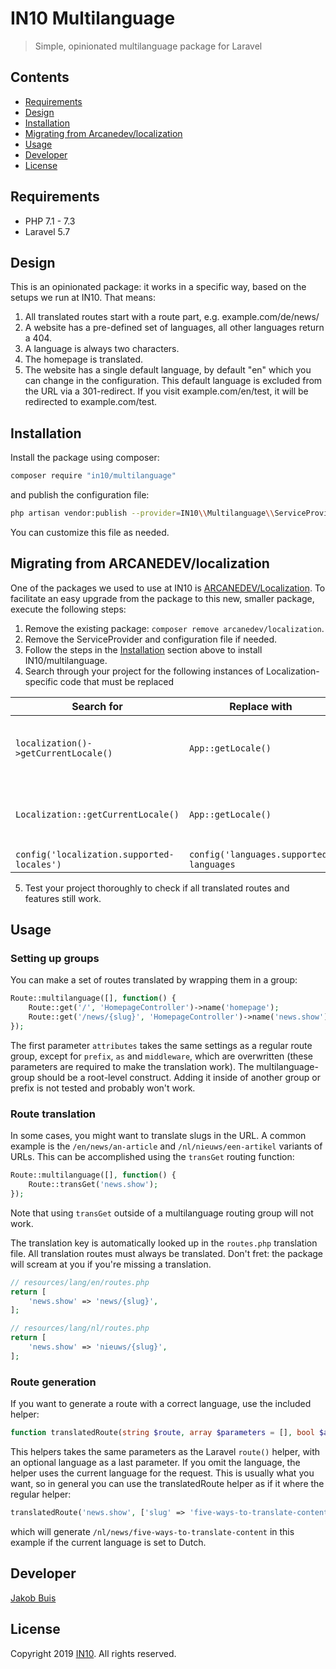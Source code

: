 # IN10 Multilanguage
> Simple, opinionated multilanguage package for Laravel

## Contents
- [Requirements](#requirements)
- [Design](#design)
- [Installation](#installation)
- [Migrating from Arcanedev/localization](#migrating-from-arcanedevlocalization)
- [Usage](#usage)
- [Developer](#developer)
- [License](#license)

## Requirements
* PHP 7.1 - 7.3
* Laravel 5.7

## Design
This is an opinionated package: it works in a specific way, based on the setups we run at IN10. That means:

1. All translated routes start with a route part, e.g. example.com/de/news/
1. A website has a pre-defined set of languages, all other languages return a 404.
1. A language is always two characters.
1. The homepage is translated.
1. The website has a single default language, by default "en" which you can change in the configuration. This default language is excluded from the URL via a 301-redirect. If you visit example.com/en/test, it will be redirected to example.com/test.

## Installation
Install the package using composer:
```bash
composer require "in10/multilanguage"
```
and publish the configuration file:
```bash
php artisan vendor:publish --provider=IN10\\Multilanguage\\ServiceProvider
```
You can customize this file as needed.

## Migrating from ARCANEDEV/localization
One of the packages we used to use at IN10 is [ARCANEDEV/Localization](https://github.com/arcanedev/localization). To facilitate an easy upgrade from the package to this new, smaller package, execute the following steps:

1. Remove the existing package: `composer remove arcanedev/localization`.
2. Remove the ServiceProvider and configuration file if needed.
3. Follow the steps in the [Installation](#installation) section above to install IN10/multilanguage.
4. Search through your project for the following instances of Localization-specific code that must be replaced

| Search for | Replace with | Remarks |
| ---------- | ------------ | ------- |
| `localization()->getCurrentLocale()` | `App::getLocale()` | Don't forget to import the Facade |
| `Localization::getCurrentLocale()` | `App::getLocale()` | Don't forget to import the Facade |
| `config('localization.supported-locales')` | `config('languages.supported-languages` | |

5. Test your project thoroughly to check if all translated routes and features still work.

## Usage

### Setting up groups
You can make a set of routes translated by wrapping them in a group:
```php
Route::multilanguage([], function() {
    Route::get('/', 'HomepageController')->name('homepage');
    Route::get('/news/{slug}', 'HomepageController')->name('news.show');
});
```
The first parameter `attributes` takes the same settings as a regular route group, except for `prefix`, `as` and `middleware`, which are overwritten (these parameters are required to make the translation work). The multilanguage-group should be a root-level construct.  Adding it inside of another group or prefix is not tested and probably won't work.

### Route translation
In some cases, you might want to translate slugs in the URL. A common example is the `/en/news/an-article` and `/nl/nieuws/een-artikel` variants of URLs. This can be accomplished using the `transGet` routing function:

```php
Route::multilanguage([], function() {
    Route::transGet('news.show');
});
```
Note that using `transGet` outside of a multilanguage routing group will not work.

The translation key is automatically looked up in the `routes.php` translation file. All translation routes must always be translated. Don't fret: the package will scream at you if you're missing a translation.
```php
// resources/lang/en/routes.php
return [
    'news.show' => 'news/{slug}',
];

// resources/lang/nl/routes.php
return [
    'news.show' => 'nieuws/{slug}',
];
```

### Route generation
If you want to generate a route with a correct language, use the included helper:
```php
function translatedRoute(string $route, array $parameters = [], bool $absolute = true, ?string $language = null) : string
```
This helpers takes the same parameters as the Laravel `route()` helper, with an optional language as a last parameter. If you omit the language, the helper uses the current language for the request. This is usually what you want, so in general you can use the translatedRoute helper as if it where the regular helper:
```php
translatedRoute('news.show', ['slug' => 'five-ways-to-translate-content');
```
which will generate `/nl/news/five-ways-to-translate-content` in this example if the current language is set to Dutch.

## Developer
[Jakob Buis](https://www.jakobbuis.nl)

## License
Copyright 2019 [IN10](https://www.in10.nl). All rights reserved.
